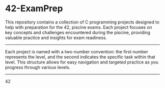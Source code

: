 # 42-ExamPrep

This repository contains a collection of C programming projects designed to help with preparation for the 42, piscine exams. Each project focuses on key concepts and challenges encountered during the piscine, providing valuable practice and insights for exam readiness.

---

Each project is named with a two-number convention: the first number represents the level, and the second indicates the specific task within that level. This structure allows for easy navigation and targeted practice as you progress through various levels.

---

42
